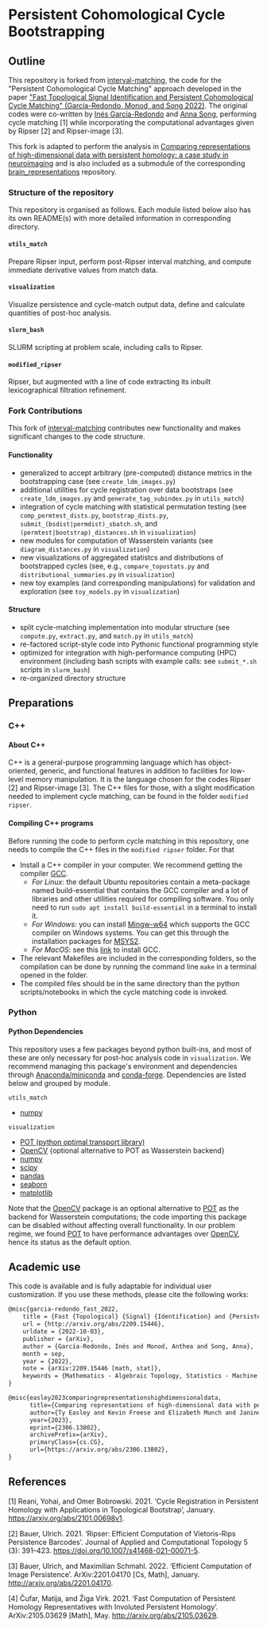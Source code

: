 # Persistent Cohomological Cycle Bootstrapping

## Outline 

This repository is forked from [interval-matching](https://github.com/inesgare/interval-matching), the code for the "Persistent Cohomological Cycle Matching" approach developed in the paper ["Fast Topological Signal Identification and Persistent Cohomological Cycle Matching" (García-Redondo, Monod, and Song 2022)](https://arxiv.org/abs/2209.15446). The original codes were co-written by [Inés García-Redondo](https://sites.google.com/view/ines-garcia-redondo/home) and [Anna Song](https://sites.google.com/view/annasong), performing cycle matching [1] while incorporating the computational advantages given by Ripser [2] and Ripser-image [3].

This fork is adapted to perform the analysis in [Comparing representations of high-dimensional data with persistent homology: a case study in neuroimaging](https://arxiv.org/abs/2306.13802) and is also included as a submodule of the corresponding [brain_representations](https://github.com/tyo8/brain_representations/tree/main) repository. 

### Structure of the repository

This repository is organised as follows. Each module listed below also has its own README(s) with more detailed information in corresponding directory.

#### `utils_match`
Prepare Ripser input, perform post-Ripser interval matching, and compute immediate derivative values from match data.

#### `visualization`
Visualize persistence and cycle-match output data, define and calculate quantities of post-hoc analysis.

#### `slurm_bash`
SLURM scripting at problem scale, including calls to Ripser.

#### `modified_ripser`
Ripser, but augmented with a line of code extracting its inbuilt lexicographical filtration refinement.

### Fork Contributions
This fork of [interval-matching](https://github.com/inesgare/interval-matching) contributes new functionality and makes significant changes to the code structure.
#### Functionality
- generalized to accept arbitrary (pre-computed) distance metrics in the bootstrapping case (see `create_ldm_images.py`)
- additional utilities for cycle registration over data bootstraps (see `create_ldm_images.py` and `generate_tag_subindex.py` in `utils_match`)
- integration of cycle matching with statistical permutation testing (see `comp_permtest_dists.py`, `bootstrap_dists.py`, `submit_(bsdist|permdist)_sbatch.sh`, and `(permtest|bootstrap)_distances.sh` in `visualization`)
- new modules for computation of Wasserstein variants (see `diagram_distances.py` in `visualization`)
- new visualizations of aggregated statistcs and distributions of bootstrapped cycles (see, e.g., `compare_topostats.py` and `distributional_summaries.py` in `visualization`)
- new toy examples (and corresponding manipulations) for validation and exploration (see `toy_models.py` in `visualization`)
#### Structure
- split cycle-matching implementation into modular structure (see `compute.py`, `extract.py`, and `match.py` in `utils_match`)
- re-factored script-style code into Pythonic functional programming style
- optimized for integration with high-performance computing (HPC) environment (including bash scripts with example calls: see `submit_*.sh` scripts in `slurm_bash`)
- re-organized directory structure

## Preparations

### C++

#### About C++

C++ is a general-purpose programming language which has object-oriented, generic, and functional features in addition to facilities for low-level memory manipulation. It is the language chosen for the codes Ripser [2] and Ripser-image [3]. The C++ files for those, with a slight modification needed to implement cycle matching, can be found in the folder `modified ripser`. 

#### Compiling C++ programs
Before running the code to perform cycle matching in this repository, one needs to compile the C++ files in the `modified ripser` folder. For that
- Install a C++ compiler in your computer. We recommend getting the compiler [GCC](https://gcc.gnu.org/).
	- *For Linux*: the default Ubuntu repositories contain a meta-package named build-essential that contains the GCC compiler and a lot of libraries and other utilities required for compiling software. You only need to run `sudo apt install build-essential` in a terminal to install it.
	- *For Windows*: you can install [Mingw-w64](https://www.mingw-w64.org/) which supports the GCC compiler on Windows systems. You can get this through the installation packages for [MSYS2](https://www.msys2.org/).
	- *For MacOS*: see this [link](https://macappstore.org/gcc/) to install GCC.
- The relevant Makefiles are included in the corresponding folders, so the compilation can be done by running the command line `make` in a terminal opened in the folder. 
- The compiled files should be in the same directory than the python scripts/notebooks in which the cycle matching code is invoked.

### Python

#### Python Dependencies
This repository uses a few packages beyond python built-ins, and most of these are only necessary for post-hoc analysis code in `visualization`. We recommend managing this package's environment and dependencies through [Anaconda/miniconda](https://www.anaconda.com/) and [conda-forge](https://conda-forge.org/). Dependencies are listed below and grouped by module. 

`utils_match`
- [numpy](https://numpy.org/)
	
`visualization`
- [POT (python optimal transport library)](https://pythonot.github.io/index.html)
- [OpenCV](https://pypi.org/project/opencv-python/) {optional alternative to POT as Wasserstein backend}
- [numpy](https://numpy.org/)
- [scipy](https://scipy.org/)
- [pandas](https://pandas.pydata.org/)
- [seaborn](https://seaborn.pydata.org/)
- [matplotlib](https://matplotlib.org/stable/index.html)


Note that the [OpenCV](https://pypi.org/project/opencv-python/) package is an optional alternative to [POT](https://pythonot.github.io/index.html) as the backend for Wasserstein computations; the code importing this package can be disabled without affecting overall functionality. In our problem regime, we found [POT](https://pythonot.github.io/index.html) to have performance advantages over [OpenCV](https://pypi.org/project/opencv-python/), hence its status as the default option.

## Academic use

This code is available and is fully adaptable for individual user customization. If you use these methods, please cite the following works:

```tex
@misc{garcia-redondo_fast_2022,
	title = {Fast {Topological} {Signal} {Identification} and {Persistent} {Cohomological} {Cycle} {Matching}},
	url = {http://arxiv.org/abs/2209.15446},
	urldate = {2022-10-03},
	publisher = {arXiv},
	author = {García-Redondo, Inés and Monod, Anthea and Song, Anna},
	month = sep,
	year = {2022},
	note = {arXiv:2209.15446 [math, stat]},
	keywords = {Mathematics - Algebraic Topology, Statistics - Machine Learning},
}
```

```tex
@misc{easley2023comparingrepresentationshighdimensionaldata,
      title={Comparing representations of high-dimensional data with persistent homology: a case study in neuroimaging}, 
      author={Ty Easley and Kevin Freese and Elizabeth Munch and Janine Bijsterbosch},
      year={2023},
      eprint={2306.13802},
      archivePrefix={arXiv},
      primaryClass={cs.CG},
      url={https://arxiv.org/abs/2306.13802}, 
}
```

## References
[1] Reani, Yohai, and Omer Bobrowski. 2021. ‘Cycle Registration in Persistent Homology with Applications in Topological Bootstrap’, January. https://arxiv.org/abs/2101.00698v1.

[2] Bauer, Ulrich. 2021. ‘Ripser: Efficient Computation of Vietoris-Rips Persistence Barcodes’. Journal of Applied and Computational Topology 5 (3): 391–423. https://doi.org/10.1007/s41468-021-00071-5.

[3] Bauer, Ulrich, and Maximilian Schmahl. 2022. ‘Efficient Computation of Image Persistence’. ArXiv:2201.04170 [Cs, Math], January. http://arxiv.org/abs/2201.04170.

[4] Čufar, Matija, and Žiga Virk. 2021. ‘Fast Computation of Persistent Homology Representatives with Involuted Persistent Homology’. ArXiv:2105.03629 [Math], May. http://arxiv.org/abs/2105.03629.
